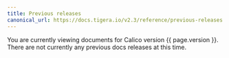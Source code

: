 ```yaml
---
title: Previous releases
canonical_url: https://docs.tigera.io/v2.3/reference/previous-releases
---
```



You are currently viewing documents for Calico version {{ page.version }}. There are not currently any previous docs releases at this time.
